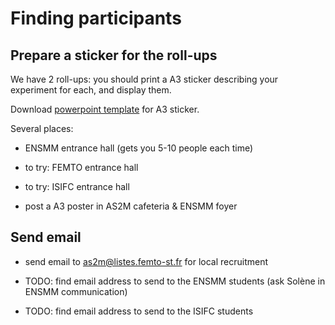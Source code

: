 # Finding participants


## Prepare a sticker for the roll-ups

We have 2 roll-ups: you should print a A3 sticker describing your experiment for each, and display them. 

Download [powerpoint template](../../downloads/A3_sticker.pptx) for A3 sticker.


Several places: 

- ENSMM entrance hall (gets you 5-10 people each time)

- to try: FEMTO entrance hall

- to try: ISIFC entrance hall

- post a A3 poster in AS2M cafeteria & ENSMM foyer

## Send email 

- send email to as2m@listes.femto-st.fr for local recruitment

- TODO: find email address to send to the ENSMM students (ask Solène in ENSMM communication)

- TODO: find email address to send to the ISIFC students

